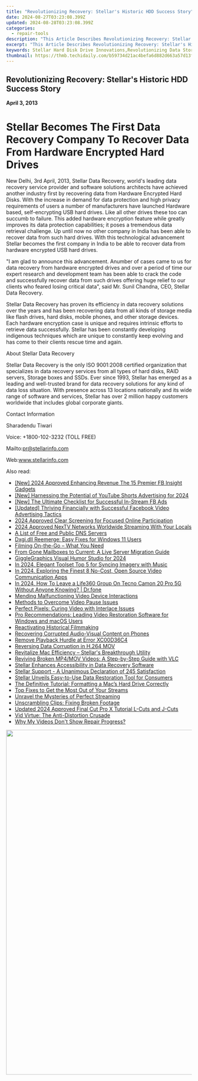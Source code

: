 ```yaml
---
title: "Revolutionizing Recovery: Stellar's Historic HDD Success Story"
date: 2024-08-27T03:23:08.399Z
updated: 2024-08-28T03:23:08.399Z
categories:
  - repair-tools
description: "This Article Describes Revolutionizing Recovery: Stellar's Historic HDD Success Story"
excerpt: "This Article Describes Revolutionizing Recovery: Stellar's Historic HDD Success Story"
keywords: Stellar Hard Disk Drive Innovations,Revolutionizing Data Storage Solutions,Historic HDD Achievements in Tech Industry,Stellar Storage Technology Breakthroughs,Advancing HDD Performance Milestones,Stellar's Leading-Edge Data Storage Solutions,Historical Impact of HDD Innovations by Stellar
thumbnail: https://thmb.techidaily.com/b59734d21ac4befa6d882d663a57d13f768195f331fa0eea08a7ad594a08d5e2.jpg
---
```


## Revolutionizing Recovery: Stellar's Historic HDD Success Story

**April 3, 2013**

# **Stellar Becomes The First Data Recovery Company To Recover Data From Hardware Encrypted Hard Drives**

New Delhi, 3rd April, 2013, Stellar Data Recovery, world's leading data recovery service provider and software solutions architects have achieved another industry first by recovering data from Hardware Encrypted Hard Disks. With the increase in demand for data protection and high privacy requirements of users a number of manufacturers have launched Hardware based, self-encrypting USB hard drives. Like all other drives these too can succumb to failure. This added hardware encryption feature while greatly improves its data protection capabilities; it poses a tremendous data retrieval challenge. Up until now no other company in India has been able to recover data from such hard drives. With this technological advancement Stellar becomes the first company in India to be able to recover data from hardware encrypted USB hard drives.

 "I am glad to announce this advancement. Anumber of cases came to us for data recovery from hardware encrypted drives and over a period of time our expert research and development team has been able to crack the code and successfully recover data from such drives offering huge relief to our clients who feared losing critical data", said Mr. Sunil Chandna, CEO, Stellar Data Recovery.

 Stellar Data Recovery has proven its efficiency in data recovery solutions over the years and has been recovering data from all kinds of storage media like flash drives, hard disks, mobile phones, and other storage devices. Each hardware encryption case is unique and requires intrinsic efforts to retrieve data successfully. Stellar has been constantly developing indigenous techniques which are unique to constantly keep evolving and has come to their clients rescue time and again.

About Stellar Data Recovery

 Stellar Data Recovery is the only ISO 9001:2008 certified organization that specializes in data recovery services from all types of hard disks, RAID servers, Storage boxes and SSDs. Ever since 1993, Stellar has emerged as a leading and well-trusted brand for data recovery solutions for any kind of data loss situation. With presence across 13 locations nationally and its wide range of software and services, Stellar has over 2 million happy customers worldwide that includes global corporate giants.

Contact Information

Sharadendu Tiwari

Voice: +1800-102-3232 (TOLL FREE)

 Mailto:pr@stellarinfo.com

 Web:www.stellarinfo.com

<ins class="adsbygoogle"
     style="display:block"
     data-ad-format="autorelaxed"
     data-ad-client="ca-pub-7571918770474297"
     data-ad-slot="1223367746"></ins>



<ins class="adsbygoogle"
     style="display:block"
     data-ad-client="ca-pub-7571918770474297"
     data-ad-slot="8358498916"
     data-ad-format="auto"
     data-full-width-responsive="true"></ins>



<span class="atpl-alsoreadstyle">Also read:</span>
<div><ul>
<li><a href="https://facebook-videos.techidaily.com/new-2024-approved-enhancing-revenue-the-15-premier-fb-insight-gadgets/"><u>[New] 2024 Approved  Enhancing Revenue  The 15 Premier FB Insight Gadgets</u></a></li>
<li><a href="https://eaxpv-info.techidaily.com/new-harnessing-the-potential-of-youtube-shorts-advertising-for-2024/"><u>[New] Harnessing the Potential of YouTube Shorts Advertising for 2024</u></a></li>
<li><a href="https://facebook-videos.techidaily.com/new-the-ultimate-checklist-for-successful-in-stream-fb-ads/"><u>[New] The Ultimate Checklist for Successful In-Stream FB Ads</u></a></li>
<li><a href="https://facebook-clips.techidaily.com/updated-thriving-financially-with-successful-facebook-video-advertising-tactics/"><u>[Updated] Thriving Financially with Successful Facebook Video Advertising Tactics</u></a></li>
<li><a href="https://video-capture.techidaily.com/2024-approved-clear-screening-for-focused-online-participation/"><u>2024 Approved  Clear Screening for Focused Online Participation</u></a></li>
<li><a href="https://extra-support.techidaily.com/2024-approved-nextv-networks-worldwide-streaming-with-your-locals/"><u>2024 Approved  NexTV Networks  Worldwide Streaming With Your Locals</u></a></li>
<li><a href="https://tech-recovery.techidaily.com/a-list-of-free-and-public-dns-servers/"><u>A List of Free and Public DNS Servers</u></a></li>
<li><a href="https://win11-tips.techidaily.com/dxgidll-reemerge-easy-fixes-for-windows-11-users/"><u>Dxgi.dll Reemerge: Easy Fixes for Windows 11 Users</u></a></li>
<li><a href="https://extra-tips.techidaily.com/filming-on-the-go-what-you-need/"><u>Filming On-the-Go – What You Need</u></a></li>
<li><a href="https://data-wizards.techidaily.com/from-gone-mailboxes-to-current-a-live-server-migration-guide/"><u>From Gone Mailboxes to Current: A Live Server Migration Guide</u></a></li>
<li><a href="https://some-knowledge.techidaily.com/gigglegraphics-visual-humor-studio-for-2024/"><u>GiggleGraphics  Visual Humor Studio for 2024</u></a></li>
<li><a href="https://fox-friendly.techidaily.com/in-2024-elegant-toolset-top-5-for-syncing-imagery-with-music/"><u>In 2024, Elegant Toolset  Top 5 for Syncing Imagery with Music</u></a></li>
<li><a href="https://screen-mirroring-recording.techidaily.com/in-2024-exploring-the-finest-8-no-cost-open-source-video-communication-apps/"><u>In 2024, Exploring the Finest 8 No-Cost, Open Source Video Communication Apps</u></a></li>
<li><a href="https://location-social.techidaily.com/in-2024-how-to-leave-a-life360-group-on-tecno-camon-20-pro-5g-without-anyone-knowing-drfone-by-drfone-virtual-android/"><u>In 2024, How To Leave a Life360 Group On Tecno Camon 20 Pro 5G Without Anyone Knowing? | Dr.fone</u></a></li>
<li><a href="https://data-wizards.techidaily.com/mending-malfunctioning-video-device-interactions/"><u>Mending Malfunctioning Video Device Interactions</u></a></li>
<li><a href="https://data-wizards.techidaily.com/methods-to-overcome-video-pause-issues/"><u>Methods to Overcome Video Pause Issues</u></a></li>
<li><a href="https://data-wizards.techidaily.com/perfect-pixels-curing-video-with-interlace-issues/"><u>Perfect Pixels: Curing Video with Interlace Issues</u></a></li>
<li><a href="https://data-wizards.techidaily.com/pro-recommendations-leading-video-restoration-software-for-windows-and-macos-users/"><u>Pro Recommendations: Leading Video Restoration Software for Windows and macOS Users</u></a></li>
<li><a href="https://data-wizards.techidaily.com/reactivating-historical-filmmaking/"><u>Reactivating Historical Filmmaking</u></a></li>
<li><a href="https://data-wizards.techidaily.com/recovering-corrupted-audio-visual-content-on-phones/"><u>Recovering Corrupted Audio-Visual Content on Phones</u></a></li>
<li><a href="https://data-wizards.techidaily.com/remove-playback-hurdle-at-error-xc00d36c4/"><u>Remove Playback Hurdle at Error XC00D36C4</u></a></li>
<li><a href="https://data-wizards.techidaily.com/reversing-data-corruption-in-h264-mov/"><u>Reversing Data Corruption in H.264 MOV</u></a></li>
<li><a href="https://data-wizards.techidaily.com/revitalize-mac-efficiency-stellars-breakthrough-utility/"><u>Revitalize Mac Efficiency – Stellar's Breakthrough Utility</u></a></li>
<li><a href="https://data-wizards.techidaily.com/reviving-broken-mp4mov-videos-a-step-by-step-guide-with-vlc/"><u>Reviving Broken MP4/MOV Videos: A Step-by-Step Guide with VLC</u></a></li>
<li><a href="https://data-wizards.techidaily.com/stellar-enhances-accessibility-in-data-recovery-software/"><u>Stellar Enhances Accessibility in Data Recovery Software</u></a></li>
<li><a href="https://data-wizards.techidaily.com/stellar-support-a-unanimous-declaration-of-245-satisfaction/"><u>Stellar Support - A Unanimous Declaration of 245 Satisfaction</u></a></li>
<li><a href="https://data-wizards.techidaily.com/stellar-unveils-easy-to-use-data-restoration-tool-for-consumers/"><u>Stellar Unveils Easy-to-Use Data Restoration Tool for Consumers</u></a></li>
<li><a href="https://data-wizards.techidaily.com/the-definitive-tutorial-formatting-a-macs-hard-drive-correctly/"><u>The Definitive Tutorial: Formatting a Mac’s Hard Drive Correctly</u></a></li>
<li><a href="https://data-wizards.techidaily.com/top-fixes-to-get-the-most-out-of-your-streams/"><u>Top Fixes to Get the Most Out of Your Streams</u></a></li>
<li><a href="https://data-wizards.techidaily.com/unravel-the-mysteries-of-perfect-streaming/"><u>Unravel the Mysteries of Perfect Streaming</u></a></li>
<li><a href="https://data-wizards.techidaily.com/unscrambling-clips-fixing-broken-footage/"><u>Unscrambling Clips: Fixing Broken Footage</u></a></li>
<li><a href="https://ai-video-apps.techidaily.com/updated-2024-approved-final-cut-pro-x-tutorial-l-cuts-and-j-cuts/"><u>Updated 2024 Approved Final Cut Pro X Tutorial L-Cuts and J-Cuts</u></a></li>
<li><a href="https://data-wizards.techidaily.com/vid-virtue-the-anti-distortion-crusade/"><u>Vid Virtue: The Anti-Distortion Crusade</u></a></li>
<li><a href="https://data-wizards.techidaily.com/why-my-videos-dont-show-repair-progress/"><u>Why My Videos Don't Show Repair Progress?</u></a></li>
</ul></div>

<!-- affiliate ads begin -->
<a href="https://ancheer.sjv.io/c/5597632/1657301/17326" target="_top" id="1657301"><img src="//a.impactradius-go.com/display-ad/17326-1657301" border="0" alt="" width="1920" height="933"/></a><img height="0" width="0" src="https://imp.pxf.io/i/5597632/1657301/17326" style="position:absolute;visibility:hidden;" border="0" />
<!-- affiliate ads end -->